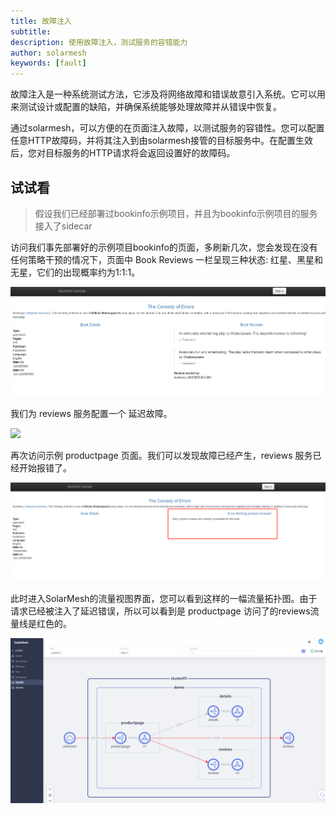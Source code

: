 ```yaml
---
title: 故障注入
subtitle:
description: 使用故障注入，测试服务的容错能力
author: solarmesh
keywords: [fault]
---
```


故障注入是一种系统测试方法，它涉及将网络故障和错误故意引入系统。它可以用来测试设计或配置的缺陷，并确保系统能够处理故障并从错误中恢复。

通过solarmesh，可以方便的在页面注入故障，以测试服务的容错性。您可以配置任意HTTP故障码，并将其注入到由solarmesh接管的目标服务中。在配置生效后，您对目标服务的HTTP请求将会返回设置好的故障码。

## 试试看

> 假设我们已经部署过bookinfo示例项目，并且为bookinfo示例项目的服务接入了sidecar

访问我们事先部署好的示例项目bookinfo的页面，多刷新几次，您会发现在没有任何策略干预的情况下，页面中 Book Reviews 一栏呈现三种状态: 红星、黑星和无星，它们的出现概率约为1:1:1。

![](fault.png)

我们为 reviews 服务配置一个 延迟故障。

![](ifault_1.png)

再次访问示例 productpage 页面。我们可以发现故障已经产生，reviews 服务已经开始报错了。

![](fault_2.png)

此时进入SolarMesh的流量视图界面，您可以看到这样的一幅流量拓扑图。由于请求已经被注入了延迟错误，所以可以看到是 productpage 访问了的reviews流量线是红色的。

![](fault_3.png)

